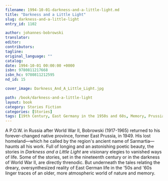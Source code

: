 ```yaml
---
filename: 1994-10-01-darkness-and-a-little-light.md
title: "Darkness and a Little Light"
slug: darkness-and-a-little-light
entry_id: 1102

author: johannes-bobrowski
translator: 
editor: 
contributors: 
tagline: 
original_language: ""
catalog: 
date: 1994-10-01 00:00:00 +0000 
isbn: 9780811217668
isbn_hc: 9780811212595
nd_id: 15

cover_image: Darkness_And_A_Little_Light.jpg

path: /book/darkness-and-a-little-light
layout: book
category: Stories Fiction
categories: [Stories]
tags: [19th Century, East Germany in the 1950s and 60s, Memory, Prussian Poetry, World War II]
---
```

A P.O.W. in Russia after World War II, Bobrowski (1917-1965) returned to his forever-changed native province, former East Prussia, in 1949. His lost homeland––which he called by the region's ancient name of Sarmartia––haunts all his work. Full of longing and an astonishing poetic beauty, the stories in *Darkness and a Little Light* are visionary elegies to vanished ways of life. Some of the stories, set in the nineteenth century or in the darkness of World War II, are directly threnodic. But underneath the tales relating the dreary, oversynthesized reality of East German life in the '50s and '60s linger traces of an older, more atmospheric world of nature and memory.





